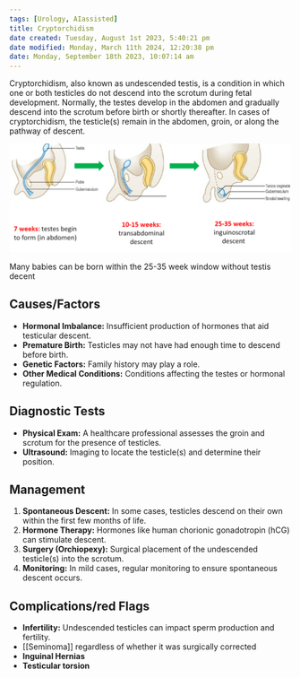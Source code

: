 ```yaml
---
tags: [Urology, AIassisted]
title: Cryptorchidism
date created: Tuesday, August 1st 2023, 5:40:21 pm
date modified: Monday, March 11th 2024, 12:20:38 pm
date: Monday, September 18th 2023, 10:07:14 am
---
```


Cryptorchidism, also known as undescended testis, is a condition in which one or both testicles do not descend into the scrotum during fetal development. Normally, the testes develop in the abdomen and gradually descend into the scrotum before birth or shortly thereafter. In cases of cryptorchidism, the testicle(s) remain in the abdomen, groin, or along the pathway of descent.

![](z_attachments/TEOIepH.png)

Many babies can be born within the 25-35 week window without testis decent

## Causes/Factors

- **Hormonal Imbalance:** Insufficient production of hormones that aid testicular descent.
- **Premature Birth:** Testicles may not have had enough time to descend before birth.
- **Genetic Factors:** Family history may play a role.
- **Other Medical Conditions:** Conditions affecting the testes or hormonal regulation.

## Diagnostic Tests

- **Physical Exam:** A healthcare professional assesses the groin and scrotum for the presence of testicles.
- **Ultrasound:** Imaging to locate the testicle(s) and determine their position.

## Management

1. **Spontaneous Descent:** In some cases, testicles descend on their own within the first few months of life.
2. **Hormone Therapy:** Hormones like human chorionic gonadotropin (hCG) can stimulate descent.
3. **Surgery (Orchiopexy):** Surgical placement of the undescended testicle(s) into the scrotum.
4. **Monitoring:** In mild cases, regular monitoring to ensure spontaneous descent occurs.

## Complications/red Flags

- **Infertility:** Undescended testicles can impact sperm production and fertility.
- [[Seminoma]] regardless of whether it was surgically corrected  
- **Inguinal Hernias**
- **Testicular torsion**
